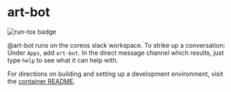 # art-bot

![run-tox badge](https://github.com/openshift-eng/art-bot/actions/workflows/run_tox.yml/badge.svg)

@art-bot runs on the coreos slack workspace. To strike up a conversation: Under `Apps`, add `art-bot`.
In the direct message channel which results, just type `help` to see what it can help with.

For directions on building and setting up a development environment, visit the [container README](/container/README.md).
 

